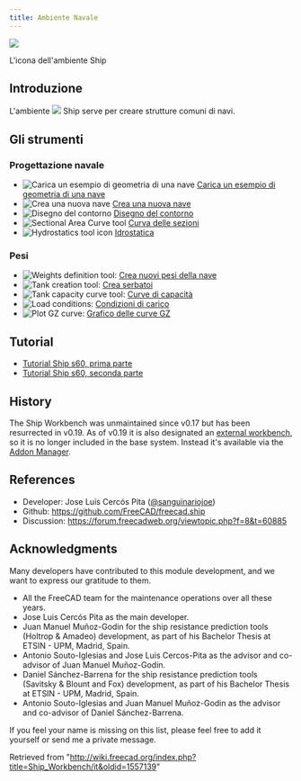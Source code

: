 ```yaml
---
title: Ambiente Navale
---
```

![](/images/Workbench_Ship.svg)

L'icona dell'ambiente Ship

## Introduzione

L'ambiente ![](/images/Workbench_Ship.svg) Ship serve per creare strutture comuni di navi.

## Gli strumenti

### Progettazione navale

* ![Carica un esempio di geometria di una nave](/images/Ship_Load.svg) [Carica un esempio di geometria di una nave](/Ship_Geometries_Examples/it "Ship Geometries Examples/it")
* ![Crea una nuova nave](/images/Ship_Logo.svg) [Crea una nuova nave](/Ship_New/it "Ship New/it")
* ![Disegno del contorno](/images/Ship_OutlineDraw.svg) [Disegno del contorno](/index.php?title=Ship_Outline/it&action=edit&redlink=1 "Ship Outline/it (page does not exist)")
* ![Sectional Area Curve tool](/images/FreeCAD-Ship-AreaCurveIco.png) [Curva delle sezioni](/Ship_Area/it "Ship Area/it")
* ![Hydrostatics tool icon](/images/Ship_Hydrostatics.png) [Idrostatica](/Ship_Hydrostatics/it "Ship Hydrostatics/it")

### Pesi

* ![Weights definition tool](/images/FreeCAD-Ship-WeightIco.png): [Crea nuovi pesi della nave](/Ship_Weight/it "Ship Weight/it")
* ![Tank creation tool](/images/FreeCAD-Ship-TankIco.png): [Crea serbatoi](/Ship_TankNew/it "Ship TankNew/it")
* ![Tank capacity curve tool](/images/Ship_TankCapacity.png): [Curve di capacità](/Ship_TankCapacity/it "Ship TankCapacity/it")
* ![Load conditions](/images/Ship_Loading.png): [Condizioni di carico](/Ship_Loading/it "Ship Loading/it")
* ![Plot GZ curve](/images/Ship_PlotGZ.png): [Grafico delle curve GZ](/Ship_PlotGZ/it "Ship PlotGZ/it")

## Tutorial

* [Tutorial Ship s60, prima parte](/FreeCAD-Ship_s60_tutorial/it "FreeCAD-Ship s60 tutorial/it")
* [Tutorial Ship s60, seconda parte](/FreeCAD-Ship_s60_tutorial_(II)/it "FreeCAD-Ship s60 tutorial (II)/it")

## History

The Ship Workbench was unmaintained since v0.17 but has been resurrected in v0.19. As of v0.19 it is also designated an [external workbench](/External_workbenches "External workbenches"), so it is no longer included in the base system. Instead it's available via the [Addon Manager](/Std_AddonMgr "Std AddonMgr").

## References

* Developer: Jose Luis Cercós Pita ([@sanguinariojoe](https://github.com/sanguinariojoe))
* Github: <https://github.com/FreeCAD/freecad.ship>
* Discussion: <https://forum.freecadweb.org/viewtopic.php?f=8&t=60885>

## Acknowledgments

Many developers have contributed to this module development, and we want to express our gratitude to them.

* All the FreeCAD team for the maintenance operations over all these years.
* Jose Luis Cercós Pita as the main developer.
* Juan Manuel Muñoz-Godin for the ship resistance prediction tools (Holtrop & Amadeo) development, as part of his Bachelor Thesis at ETSIN - UPM, Madrid, Spain.
* Antonio Souto-Iglesias and Jose Luis Cercos-Pita as the advisor and co-advisor of Juan Manuel Muñoz-Godin.
* Daniel Sánchez-Barrena for the ship resistance prediction tools (Savitsky & Blount and Fox) development, as part of his Bachelor Thesis at ETSIN - UPM, Madrid, Spain.
* Antonio Souto-Iglesias and Juan Manuel Muñoz-Godin as the advisor and co-advisor of Daniel Sánchez-Barrena.

If you feel your name is missing on this list, please feel free to add it yourself or send me a private message.

Retrieved from "<http://wiki.freecad.org/index.php?title=Ship_Workbench/it&oldid=1557139>"